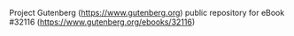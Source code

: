 Project Gutenberg (https://www.gutenberg.org) public repository for eBook #32116 (https://www.gutenberg.org/ebooks/32116)

